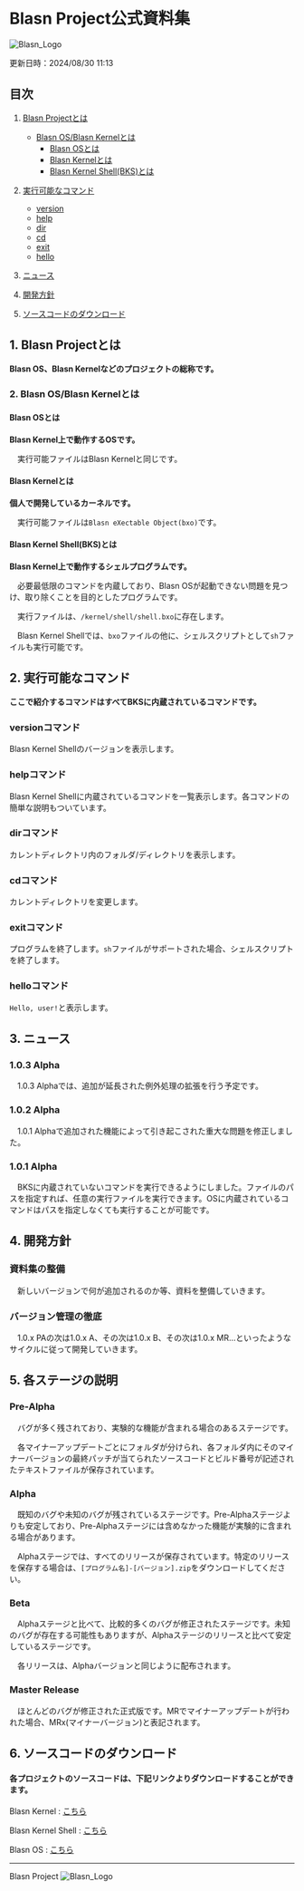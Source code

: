 # Blasn Project公式資料集

![Blasn_Logo](https://github.com/user-attachments/assets/94b190ac-fc71-45db-9852-21c7ec78e11a)

更新日時：2024/08/30  11:13

## 目次
1. [Blasn Projectとは](#blasn-projectとは)
   - [Blasn OS/Blasn Kernelとは](#blasn-osblasn-kernelとは)
     - [Blasn OSとは](#blasn-osとは)
     - [Blasn Kernelとは](#blasn-kernelとは)
     - [Blasn Kernel Shell(BKS)とは](#blasn-kernel-shellbksとは)

2. [実行可能なコマンド](#実行可能なコマンド)
    - [version](#versionコマンド)
    - [help](#helpコマンド)
    - [dir](#dirコマンド)
    - [cd](#cdコマンド)
    - [exit](#exitコマンド)
    - [hello](#helloコマンド)

3. [ニュース](#ニュース) 

4. [開発方針](#開発方針)

5. [ソースコードのダウンロード](#ソースコードのダウンロード)

## 1. Blasn Projectとは
**Blasn OS、Blasn Kernelなどのプロジェクトの総称です。**

### 2. Blasn OS/Blasn Kernelとは
#### Blasn OSとは
**Blasn Kernel上で動作するOSです。**

　実行可能ファイルはBlasn Kernelと同じです。

#### Blasn Kernelとは
**個人で開発しているカーネルです。**

　実行可能ファイルは`Blasn eXectable Object(bxo)`です。

####  Blasn Kernel Shell(BKS)とは
**Blasn Kernel上で動作するシェルプログラムです。**

　必要最低限のコマンドを内蔵しており、Blasn OSが起動できない問題を見つけ、取り除くことを目的としたプログラムです。

　実行ファイルは、`/kernel/shell/shell.bxo`に存在します。

　Blasn Kernel Shellでは、`bxo`ファイルの他に、シェルスクリプトとして`sh`ファイルも実行可能です。

## 2. 実行可能なコマンド
**ここで紹介するコマンドはすべてBKSに内蔵されているコマンドです。**

### versionコマンド
Blasn Kernel Shellのバージョンを表示します。

### helpコマンド
Blasn Kernel Shellに内蔵されているコマンドを一覧表示します。各コマンドの簡単な説明もついています。

### dirコマンド
カレントディレクトリ内のフォルダ/ディレクトリを表示します。

### cdコマンド
カレントディレクトリを変更します。

### exitコマンド
プログラムを終了します。`sh`ファイルがサポートされた場合、シェルスクリプトを終了します。

### helloコマンド
`Hello, user!`と表示します。

## 3. ニュース
### 1.0.3 Alpha
　1.0.3 Alphaでは、追加が延長された例外処理の拡張を行う予定です。

### 1.0.2 Alpha
　1.0.1 Alphaで追加された機能によって引き起こされた重大な問題を修正しました。

### 1.0.1 Alpha
　BKSに内蔵されていないコマンドを実行できるようにしました。ファイルのパスを指定すれば、任意の実行ファイルを実行できます。OSに内蔵されているコマンドはパスを指定しなくても実行することが可能です。

## 4. 開発方針
### 資料集の整備
　新しいバージョンで何が追加されるのか等、資料を整備していきます。

### バージョン管理の徹底
　1.0.x PAの次は1.0.x A、その次は1.0.x B、その次は1.0.x MR…といったようなサイクルに従って開発していきます。

## 5. 各ステージの説明

### Pre-Alpha
　バグが多く残されており、実験的な機能が含まれる場合のあるステージです。

　各マイナーアップデートごとにフォルダが分けられ、各フォルダ内にそのマイナーバージョンの最終パッチが当てられたソースコードとビルド番号が記述されたテキストファイルが保存されています。

### Alpha
　既知のバグや未知のバグが残されているステージです。Pre-Alphaステージよりも安定しており、Pre-Alphaステージには含めなかった機能が実験的に含まれる場合があります。

　Alphaステージでは、すべてのリリースが保存されています。特定のリリースを保存する場合は、`[プログラム名]-[バージョン].zip`をダウンロードしてください。

### Beta
　Alphaステージと比べて、比較的多くのバグが修正されたステージです。未知のバグが存在する可能性もありますが、Alphaステージのリリースと比べて安定しているステージです。

　各リリースは、Alphaバージョンと同じように配布されます。

### Master Release
　ほとんどのバグが修正された正式版です。MRでマイナーアップデートが行われた場合、MRx(マイナーバージョン)と表記されます。
　
## 6. ソースコードのダウンロード

#### 各プロジェクトのソースコードは、下記リンクよりダウンロードすることができます。

Blasn Kernel :
[こちら](https://github.com/aRefOOT2/BlasnProject/tree/kernel)


Blasn Kernel Shell :
[こちら](https://github.com/aRefOOT2/BlasnProject/tree/kernel/shell)


Blasn OS :
[こちら](https://github.com/aRefOOT2/BlasnProject/tree/os)

<hr>

Blasn Project
![Blasn_Logo](https://github.com/user-attachments/assets/0af88695-ed91-46c0-876f-3eb7a6668891)
